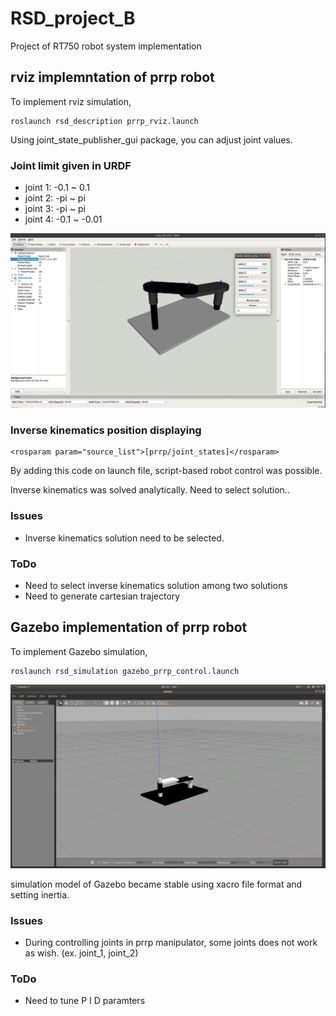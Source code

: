 # RSD_project_B

Project of RT750 robot system implementation

## rviz implemntation of prrp robot
To implement rviz simulation, 
    
    roslaunch rsd_description prrp_rviz.launch

Using joint_state_publisher_gui package, you can adjust joint values.
### Joint limit given in URDF
- joint 1: -0.1 ~ 0.1
- joint 2: -pi ~ pi
- joint 3: -pi ~ pi
- joint 4: -0.1 ~ -0.01

![ex_screenshot](./img/rviz.png)

### Inverse kinematics position displaying

    <rosparam param="source_list">[prrp/joint_states]</rosparam>

By adding this code on launch file, script-based robot control was possible.

Inverse kinematics was solved analytically. Need to select solution..

### Issues
- Inverse kinematics solution need to be selected.

### ToDo
- Need to select inverse kinematics solution among two solutions
- Need to generate cartesian trajectory

## Gazebo implementation of prrp robot
To implement Gazebo simulation,

    roslaunch rsd_simulation gazebo_prrp_control.launch

![ex_screenshot](./img/gazebo.png)

simulation model of Gazebo became stable using xacro file format and setting inertia.

### Issues
- During controlling joints in prrp manipulator, some joints does not work as wish. (ex. joint_1, joint_2) 
### ToDo
- Need to tune P I D paramters
